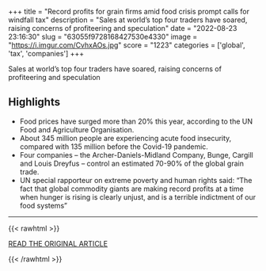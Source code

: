 +++
title = "Record profits for grain firms amid food crisis prompt calls for windfall tax"
description = "Sales at world’s top four traders have soared, raising concerns of profiteering and speculation"
date = "2022-08-23 23:16:30"
slug = "63055f9728168427530e4330"
image = "https://i.imgur.com/CvhxAOs.jpg"
score = "1223"
categories = ['global', 'tax', 'companies']
+++

Sales at world’s top four traders have soared, raising concerns of profiteering and speculation

## Highlights

- Food prices have surged more than 20% this year, according to the UN Food and Agriculture Organisation.
- About 345 million people are experiencing acute food insecurity, compared with 135 million before the Covid-19 pandemic.
- Four companies – the Archer-Daniels-Midland Company, Bunge, Cargill and Louis Dreyfus – control an estimated 70-90% of the global grain trade.
- UN special rapporteur on extreme poverty and human rights said: “The fact that global commodity giants are making record profits at a time when hunger is rising is clearly unjust, and is a terrible indictment of our food systems”

---

{{< rawhtml >}}
  <p class="article-category">
    <a target="_blank" href="https://www.theguardian.com/environment/2022/aug/23/record-profits-grain-firms-food-crisis-calls-windfall-tax">READ THE ORIGINAL ARTICLE</a>
  </p>
{{< /rawhtml >}}

